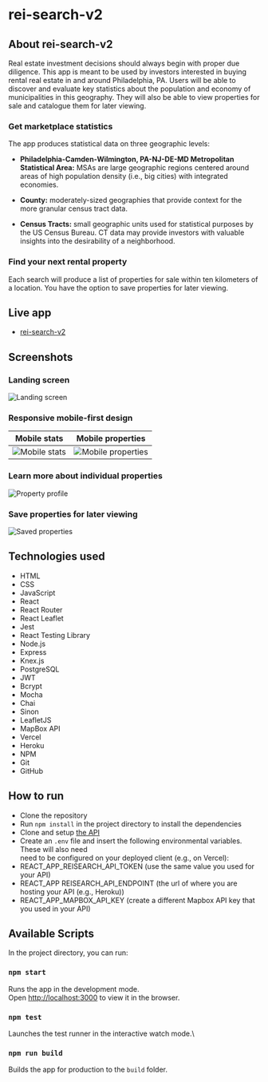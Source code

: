 # rei-search-v2

## About rei-search-v2

Real estate investment decisions should always begin with proper due
diligence. This app is meant to be used by investors interested in
buying rental real estate in and around Philadelphia, PA. Users will
be able to discover and evaluate key statistics about the population
and economy of municipalities in this geography. They will also be
able to view properties for sale and catalogue them for later
viewing.

### Get marketplace statistics
The app produces statistical data on three geographic levels:

* **Philadelphia-Camden-Wilmington, PA-NJ-DE-MD Metropolitan
Statistical Area:** MSAs are large geographic regions centered around areas of high
population density (i.e., big cities) with integrated economies.

* **County:** moderately-sized geographies
that provide context for the more granular census tract data.

* **Census Tracts:** small geographic units
used for statistical purposes by the US Census Bureau. CT data may
provide investors with valuable insights into the desirability of a neighborhood.

### Find your next rental property
Each search will produce a list of properties for sale within ten kilometers of a location. You have the option to save properties for later viewing.

## Live app
- [rei-search-v2](http://rei-search-v2-client.vercel.app/)

## Screenshots
### Landing screen
![Landing screen](src/images/landing.png)

### Responsive mobile-first design
|Mobile stats | Mobile properties |
| --- | --- |
|![Mobile stats](src/images/mobile-econ-stats.png) | ![Mobile properties](src/images/mobile-properties.png) |

### Learn more about individual properties 
![Property profile](src/images/property-profile.png)

### Save properties for later viewing
![Saved properties](src/images/saved-properties.png)



## Technologies used

- HTML
- CSS
- JavaScript
- React 
- React Router
- React Leaflet 
- Jest 
- React Testing Library
- Node.js 
- Express 
- Knex.js 
- PostgreSQL
- JWT
- Bcrypt
- Mocha 
- Chai
- Sinon 
- LeafletJS 
- MapBox API 
- Vercel 
- Heroku 
- NPM 
- Git 
- GitHub

## How to run
- Clone the repository
- Run `npm install` in the project directory to install the dependencies
- Clone and setup [the API](https://github.com/bradrivenburgh/rei-search-v2-server)
- Create an `.env` file and insert the following environmental variables.  These will also need \
need to be configured on your deployed client (e.g., on Vercel):
- REACT_APP_REISEARCH_API_TOKEN (use the same value you used for your API)
- REACT_APP REISEARCH_API_ENDPOINT (the url of where you are hosting your API (e.g., Heroku))
- REACT_APP_MAPBOX_API_KEY (create a different Mapbox API key that you used in your API)

## Available Scripts

In the project directory, you can run:

### `npm start`

Runs the app in the development mode.\
Open [http://localhost:3000](http://localhost:3000) to view it in the browser.

### `npm test`

Launches the test runner in the interactive watch mode.\

### `npm run build`

Builds the app for production to the `build` folder.